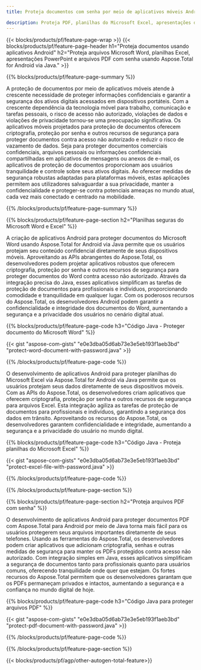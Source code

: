 ```yaml
---
title: Proteja documentos com senha por meio de aplicativos móveis Android 

description: Proteja PDF, planilhas do Microsoft Excel, apresentações do PowerPoint e documentos do Word por meio do seu aplicativo Android. Aplique a senha com facilidade.
---
```


{{< blocks/products/pf/feature-page-wrap >}}
{{< blocks/products/pf/feature-page-header h1="Proteja documentos usando aplicativos Android" h2="Proteja arquivos Microsoft Word, planilhas Excel, apresentações PowerPoint e arquivos PDF com senha usando Aspose.Total for Android via Java." >}}

{{% blocks/products/pf/feature-page-summary %}}

A proteção de documentos por meio de aplicativos móveis atende à crescente necessidade de proteger informações confidenciais e garantir a segurança dos ativos digitais acessados em dispositivos portáteis. Com a crescente dependência da tecnologia móvel para trabalho, comunicação e tarefas pessoais, o risco de acesso não autorizado, violações de dados e violações de privacidade tornou-se uma preocupação significativa. Os aplicativos móveis projetados para proteção de documentos oferecem criptografia, proteção por senha e outros recursos de segurança para proteger documentos contra acesso não autorizado e reduzir o risco de vazamento de dados. Seja para proteger documentos comerciais confidenciais, arquivos pessoais ou informações confidenciais compartilhadas em aplicativos de mensagens ou anexos de e-mail, os aplicativos de proteção de documentos proporcionam aos usuários tranquilidade e controle sobre seus ativos digitais. Ao oferecer medidas de segurança robustas adaptadas para plataformas móveis, estas aplicações permitem aos utilizadores salvaguardar a sua privacidade, manter a confidencialidade e proteger-se contra potenciais ameaças no mundo atual, cada vez mais conectado e centrado na mobilidade.

{{% /blocks/products/pf/feature-page-summary  %}}


{{% blocks/products/pf/feature-page-section  h2="Planilhas seguras do Microsoft Word e Excel" %}}

A criação de aplicativos Android para proteger documentos do Microsoft Word usando Aspose.Total for Android via Java permite que os usuários protejam seu conteúdo confidencial diretamente de seus dispositivos móveis. Aproveitando as APIs abrangentes do Aspose.Total, os desenvolvedores podem projetar aplicativos robustos que oferecem criptografia, proteção por senha e outros recursos de segurança para proteger documentos do Word contra acesso não autorizado. Através da integração precisa do Java, esses aplicativos simplificam as tarefas de proteção de documentos para profissionais e indivíduos, proporcionando comodidade e tranquilidade em qualquer lugar. Com os poderosos recursos do Aspose.Total, os desenvolvedores Android podem garantir a confidencialidade e integridade dos documentos do Word, aumentando a segurança e a privacidade dos usuários no cenário digital atual.

{{% blocks/products/pf/feature-page-code h3="Código Java - Proteger documento do Microsoft Word" %}}

{{< gist "aspose-com-gists" "e0e3dba05d6ab73e3e5eb193f1aeb3bd" "protect-word-document-with-password.java" >}}

{{% /blocks/products/pf/feature-page-code  %}}

O desenvolvimento de aplicativos Android para proteger planilhas do Microsoft Excel via Aspose.Total for Android via Java permite que os usuários protejam seus dados diretamente de seus dispositivos móveis. Com as APIs do Aspose.Total, os desenvolvedores criam aplicativos que oferecem criptografia, proteção por senha e outros recursos de segurança para arquivos Excel. Esta integração agiliza as tarefas de proteção de documentos para profissionais e indivíduos, garantindo a segurança dos dados em trânsito. Aproveitando os recursos do Aspose.Total, os desenvolvedores garantem confidencialidade e integridade, aumentando a segurança e a privacidade do usuário no mundo digital.

{{% blocks/products/pf/feature-page-code h3="Código Java - Proteja planilhas do Microsoft Excel" %}}

{{< gist "aspose-com-gists" "e0e3dba05d6ab73e3e5eb193f1aeb3bd" "protect-excel-file-with-password.java" >}}

{{% /blocks/products/pf/feature-page-code  %}}

{{% /blocks/products/pf/feature-page-section %}}

{{% blocks/products/pf/feature-page-section  h2="Proteja arquivos PDF com senha" %}}

O desenvolvimento de aplicativos Android para proteger documentos PDF com Aspose.Total para Android por meio de Java torna mais fácil para os usuários protegerem seus arquivos importantes diretamente de seus telefones. Usando as ferramentas do Aspose.Total, os desenvolvedores podem criar aplicativos que adicionam criptografia, senhas e outras medidas de segurança para manter os PDFs protegidos contra acesso não autorizado. Com integração simples em Java, esses aplicativos simplificam a segurança de documentos tanto para profissionais quanto para usuários comuns, oferecendo tranquilidade onde quer que estejam. Os fortes recursos do Aspose.Total permitem que os desenvolvedores garantam que os PDFs permaneçam privados e intactos, aumentando a segurança e a confiança no mundo digital de hoje.

{{% blocks/products/pf/feature-page-code h3="Código Java para proteger arquivos PDF" %}}

{{< gist "aspose-com-gists" "e0e3dba05d6ab73e3e5eb193f1aeb3bd" "protect-pdf-document-with-password.java" >}}

{{% /blocks/products/pf/feature-page-code  %}}

{{% /blocks/products/pf/feature-page-section %}}

{{< blocks/products/pf/agp/other-autogen-total-feature>}}